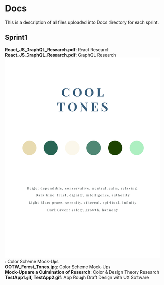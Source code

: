# Docs
This is a description of all files uploaded into Docs directory for each sprint. 

## Sprint1
**React_JS_GraphQL_Research.pdf**: React Research <br>
**React_JS_GraphQL_Research.pdf**: GraphQL Research<br>
<img src="Sprint1/OOTW_Cool_Tones.jpg">: Color Scheme Mock-Ups<br>
**OOTW_Forest_Tones.jpg**: Color Scheme Mock-Ups<br>
**Mock-Ups are a Culmination of Research**: Color & Design Theory Research<br>
**TestApp1.gif, TestApp2.gif**: App Rough Draft Design with UX Software<br>
